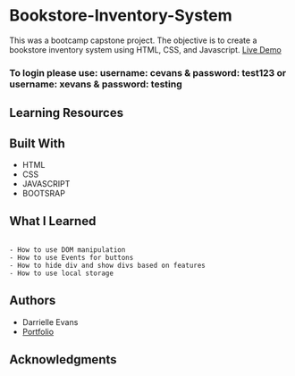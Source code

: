 # Bookstore-Inventory-System

This was a bootcamp capstone project. The objective is to create a bookstore inventory system using HTML, CSS, and Javascript.
[Live Demo]()

### To login please use: username: cevans & password: test123 or username: xevans & password: testing

## Learning Resources




## Built With

* HTML
* CSS
* JAVASCRIPT
* BOOTSRAP

## What I Learned 
```

- How to use DOM manipulation
- How to use Events for buttons
- How to hide div and show divs based on features
- How to use local storage 

```

## Authors
* Darrielle Evans
* [Portfolio](https://darrielleevans.com)

## Acknowledgments


